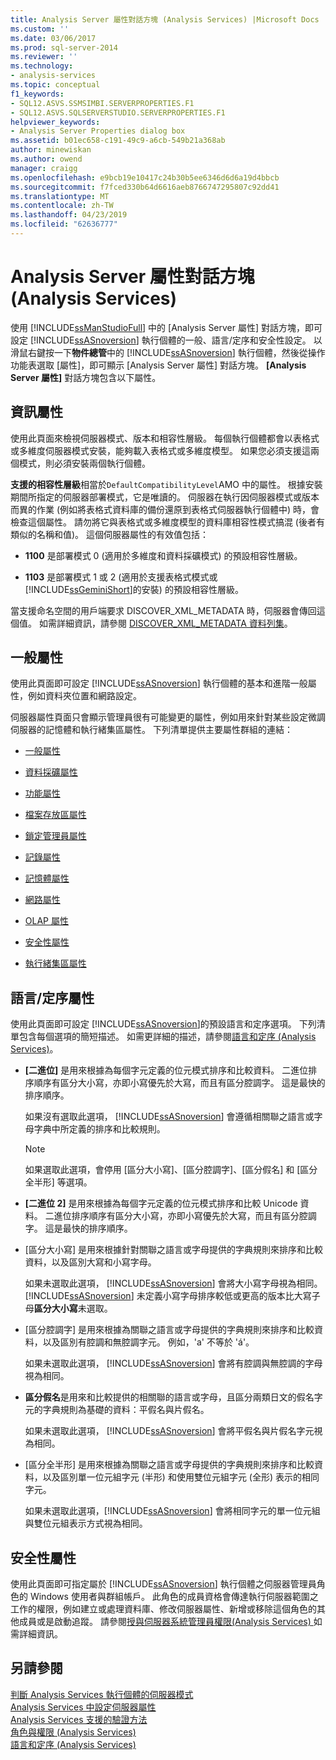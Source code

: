 ```yaml
---
title: Analysis Server 屬性對話方塊 (Analysis Services) |Microsoft Docs
ms.custom: ''
ms.date: 03/06/2017
ms.prod: sql-server-2014
ms.reviewer: ''
ms.technology:
- analysis-services
ms.topic: conceptual
f1_keywords:
- SQL12.ASVS.SSMSIMBI.SERVERPROPERTIES.F1
- SQL12.ASVS.SQLSERVERSTUDIO.SERVERPROPERTIES.F1
helpviewer_keywords:
- Analysis Server Properties dialog box
ms.assetid: b01ec658-c191-49c9-a6cb-549b21a368ab
author: minewiskan
ms.author: owend
manager: craigg
ms.openlocfilehash: e9bcb19e10417c24b30b5ee6346d6d6a19d4bbcb
ms.sourcegitcommit: f7fced330b64d6616aeb8766747295807c92dd41
ms.translationtype: MT
ms.contentlocale: zh-TW
ms.lasthandoff: 04/23/2019
ms.locfileid: "62636777"
---
```

# <a name="analysis-server-properties-dialog-box-analysis-services"></a>Analysis Server 屬性對話方塊 (Analysis Services)
  使用 [!INCLUDE[ssManStudioFull](../includes/ssmanstudiofull-md.md)] 中的 [Analysis Server 屬性] 對話方塊，即可設定 [!INCLUDE[ssASnoversion](../includes/ssasnoversion-md.md)] 執行個體的一般、語言/定序和安全性設定。 以滑鼠右鍵按一下**物件總管**中的 [!INCLUDE[ssASnoversion](../includes/ssasnoversion-md.md)] 執行個體，然後從操作功能表選取 [屬性]，即可顯示 [Analysis Server 屬性] 對話方塊。 **[Analysis Server 屬性]** 對話方塊包含以下屬性。  
  
## <a name="information-properties"></a>資訊屬性  
 使用此頁面來檢視伺服器模式、版本和相容性層級。 每個執行個體都會以表格式或多維度伺服器模式安裝，能夠載入表格式或多維度模型。 如果您必須支援這兩個模式，則必須安裝兩個執行個體。  
  
 **支援的相容性層級**相當於`DefaultCompatibilityLevel`AMO 中的屬性。 根據安裝期間所指定的伺服器部署模式，它是唯讀的。 伺服器在執行因伺服器模式或版本而異的作業 (例如將表格式資料庫的備份還原到表格式伺服器執行個體中) 時，會檢查這個屬性。 請勿將它與表格式或多維度模型的資料庫相容性模式搞混 (後者有類似的名稱和值)。 這個伺服器屬性的有效值包括：  
  
-   **1100** 是部署模式 0 (適用於多維度和資料採礦模式) 的預設相容性層級。  
  
-   **1103** 是部署模式 1 或 2 (適用於支援表格式模式或 [!INCLUDE[ssGeminiShort](../includes/ssgeminishort-md.md)]的安裝) 的預設相容性層級。  
  
 當支援命名空間的用戶端要求 DISCOVER_XML_METADATA 時，伺服器會傳回這個值。 如需詳細資訊，請參閱 [DISCOVER_XML_METADATA 資料列集](https://docs.microsoft.com/bi-reference/schema-rowsets/xml/discover-xml-metadata-rowset)。  
  
## <a name="general-properties"></a>一般屬性  
 使用此頁面即可設定 [!INCLUDE[ssASnoversion](../includes/ssasnoversion-md.md)] 執行個體的基本和進階一般屬性，例如資料夾位置和網路設定。  
  
 伺服器屬性頁面只會顯示管理員很有可能變更的屬性，例如用來針對某些設定微調伺服器的記憶體和執行緒集區屬性。 下列清單提供主要屬性群組的連結：  
  
-   [一般屬性](server-properties/general-properties.md)  
  
-   [資料採礦屬性](server-properties/data-mining-properties.md)  
  
-   [功能屬性](server-properties/feature-properties.md)  
  
-   [檔案存放區屬性](server-properties/filestore-properties.md)  
  
-   [鎖定管理員屬性](server-properties/lock-manager-properties.md)  
  
-   [記錄屬性](server-properties/log-properties.md)  
  
-   [記憶體屬性](server-properties/memory-properties.md)  
  
-   [網路屬性](server-properties/network-properties.md)  
  
-   [OLAP 屬性](server-properties/olap-properties.md)  
  
-   [安全性屬性](server-properties/security-properties.md)  
  
-   [執行緒集區屬性](server-properties/thread-pool-properties.md)  
  
## <a name="language-collation-properties"></a>語言/定序屬性  
 使用此頁面即可設定 [!INCLUDE[ssASnoversion](../includes/ssasnoversion-md.md)]的預設語言和定序選項。 下列清單包含每個選項的簡短描述。 如需更詳細的描述，請參閱[語言和定序 &#40;Analysis Services&#41;](languages-and-collations-analysis-services.md)。  
  
-   **[二進位]** 是用來根據為每個字元定義的位元模式排序和比較資料。 二進位排序順序有區分大小寫，亦即小寫優先於大寫，而且有區分腔調字。 這是最快的排序順序。  
  
     如果沒有選取此選項， [!INCLUDE[ssASnoversion](../includes/ssasnoversion-md.md)] 會遵循相關聯之語言或字母字典中所定義的排序和比較規則。  
  
    > [!NOTE]  
    >  如果選取此選項，會停用 [區分大小寫]、[區分腔調字]、[區分假名] 和 [區分全半形] 等選項。  
  
-   **[二進位 2]** 是用來根據為每個字元定義的位元模式排序和比較 Unicode 資料。 二進位排序順序有區分大小寫，亦即小寫優先於大寫，而且有區分腔調字。 這是最快的排序順序。  
  
-   [區分大小寫] 是用來根據針對關聯之語言或字母提供的字典規則來排序和比較資料，以及區別大寫和小寫字母。  
  
     如果未選取此選項， [!INCLUDE[ssASnoversion](../includes/ssasnoversion-md.md)] 會將大小寫字母視為相同。 [!INCLUDE[ssASnoversion](../includes/ssasnoversion-md.md)] 未定義小寫字母排序較低或更高的版本比大寫子母**區分大小寫**未選取。  
  
-   [區分腔調字] 是用來根據為關聯之語言或字母提供的字典規則來排序和比較資料，以及區別有腔調和無腔調字元。 例如，'a' 不等於 'á'。  
  
     如果未選取此選項， [!INCLUDE[ssASnoversion](../includes/ssasnoversion-md.md)] 會將有腔調與無腔調的字母視為相同。  
  
-   **區分假名**是用來和比較提供的相關聯的語言或字母，且區分兩類日文的假名字元的字典規則為基礎的資料：平假名與片假名。  
  
     如果未選取此選項， [!INCLUDE[ssASnoversion](../includes/ssasnoversion-md.md)] 會將平假名與片假名字元視為相同。  
  
-   [區分全半形] 是用來根據為關聯之語言或字母提供的字典規則來排序和比較資料，以及區別單一位元組字元 (半形) 和使用雙位元組字元 (全形) 表示的相同字元。  
  
     如果未選取此選項，[!INCLUDE[ssASnoversion](../includes/ssasnoversion-md.md)] 會將相同字元的單一位元組與雙位元組表示方式視為相同。  
  
## <a name="security-properties"></a>安全性屬性  
 使用此頁面即可指定屬於 [!INCLUDE[ssASnoversion](../includes/ssasnoversion-md.md)] 執行個體之伺服器管理員角色的 Windows 使用者與群組帳戶。 此角色的成員資格會傳達執行伺服器範圍之工作的權限，例如建立或處理資料庫、修改伺服器屬性、新增或移除這個角色的其他成員或是啟動追蹤。 請參閱[授與伺服器系統管理員權限&#40;Analysis Services&#41; ](instances/grant-server-admin-rights-to-an-analysis-services-instance.md)如需詳細資訊。  
  
## <a name="see-also"></a>另請參閱  
 [判斷 Analysis Services 執行個體的伺服器模式](instances/determine-the-server-mode-of-an-analysis-services-instance.md)   
 [Analysis Services 中設定伺服器屬性](server-properties/server-properties-in-analysis-services.md)   
 [Analysis Services 支援的驗證方法](instances/authentication-methodologies-supported-by-analysis-services.md)   
 [角色與權限 &#40;Analysis Services&#41;](multidimensional-models/roles-and-permissions-analysis-services.md)   
 [語言和定序 &#40;Analysis Services&#41;](languages-and-collations-analysis-services.md)  
  
  
